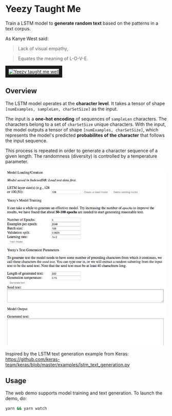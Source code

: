 # Yeezy Taught Me
Train a LSTM model to **generate random text** based on the patterns in a text corpus.

As Kanye West said:

> Lack of visual empathy,

> Equates the meaning of L-O-V-E.

<a href="http://www.youtube.com/watch?feature=player_embedded&v=6mp72xUirfs
" target="_blank"><img src="http://img.youtube.com/vi/6mp72xUirfs/0.jpg" 
alt="Yeezy taught me well" width="240" height="180" border="10" /></a>

## Overview
The LSTM model operates at the **character level**. It takes a tensor of
shape `[numExamples, sampleLen, charSetSize]` as the input. 

The input is a **one-hot encoding** of sequences of `sampleLen` characters. The characters
belong to a set of `charSetSize` unique characters. With the input, the model
outputs a tensor of shape `[numExamples, charSetSize]`, which represents the
model's predicted **probabilites of the character** that follows the input sequence.

This process is repeated in order to generate a character sequence of a given length. 
The randomness (diversity) is controlled by a temperature parameter.


![Picture of program](https://github.com/lucylow/Yeezy-Taught-Me/blob/master/YeezyTaughtMeWell.png)


Inspired by the LSTM text generation example from Keras:
https://github.com/keras-team/keras/blob/master/examples/lstm_text_generation.py

## Usage

The web demo supports model training and text generation. To launch the demo, do:

```sh
yarn && yarn watch
```
